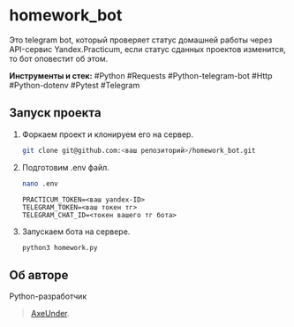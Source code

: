 # homework_bot
Это telegram bot, который проверяет статус домашней работы через API-сервис Yandex.Practicum, если статус сданных проектов изменится, то бот оповестит об этом.

**Инструменты и стек:** #Python #Requests #Python-telegram-bot #Http #Python-dotenv #Pytest #Telegram

## Запуск проекта
1. Форкаем проект и клонируем его на сервер.
   ```bash
   git clone git@github.com:<ваш репозиторий>/homework_bot.git
   ```
2. Подготовим .env файл.
   ```bash
   nano .env
   ```
   ```nano
   PRACTICUM_TOKEN=<ваш yandex-ID>
   TELEGRAM_TOKEN=<ваш токен тг>
   TELEGRAM_CHAT_ID=<токен вашего тг бота>
   ```
3. Запускаем бота на сервере.
   ```bash
   python3 homework.py
   ```

## Об авторе
Python-разработчик
>[AxeUnder](https://github.com/AxeUnder).

